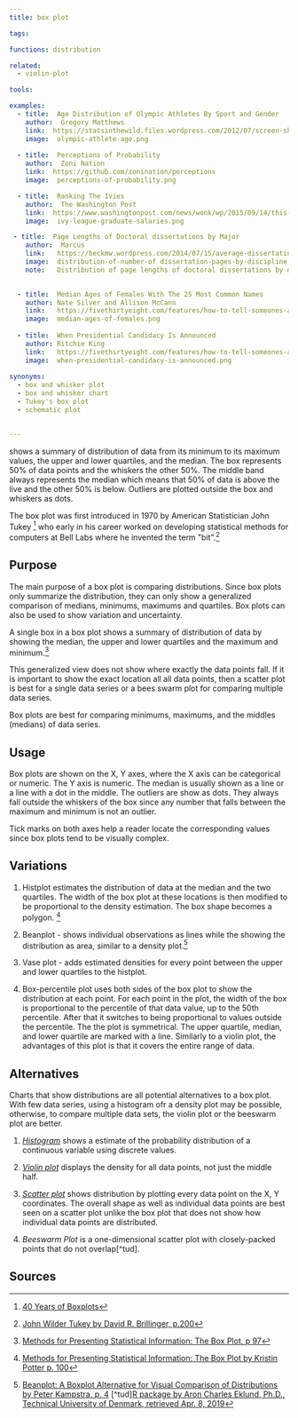 ```yaml
---
title: box plot

tags:

functions: distribution

related:
  - violin-plot

tools:

examples:
  - title:  Age Distribution of Olympic Athletes By Sport and Gender
    author:  Gregory Matthews
    link:  https://statsinthewild.files.wordpress.com/2012/07/screen-shot-2012-07-09-at-11-49-59-am.png
    image:  olympic-athlete-age.png
  
  - title:  Perceptions of Probability
    author:  Zoni Nation
    link:  https://github.com/zonination/perceptions
    image:  perceptions-of-probability.png

  - title:  Ranking The Ivies
    author:  The Washington Post
    link:  https://www.washingtonpost.com/news/wonk/wp/2015/09/14/this-chart-shows-why-parents-push-their-kids-so-hard-to-get-into-ivy-league-schools
    image:  ivy-league-graduate-salaries.png

 - title:  Page Lengths of Doctoral dissertations by Major
    author:  Marcus
    link:   https://beckmw.wordpress.com/2014/07/15/average-dissertation-and-thesis-length-take-two
    image:  distribution-of-number-of dissertation-pages-by-discipline.png
    note:   Distribution of page lengths of doctoral dissertations by discipline. The data is sorted by median. Number of records for each discipline is in parentheses.
    

  - title:  Median Ages of Females With The 25 Most Common Names
    author: Nate Silver and Allison McCann
    link:   https://fivethirtyeight.com/features/how-to-tell-someones-age-when-all-you-know-is-her-name/
    image:  median-ages-of-females.png
  
  - title:  When Presidential Candidacy Is Announced
    author: Ritchie King
    link:   https://fivethirtyeight.com/features/how-to-tell-someones-age-when-all-you-know-is-her-name/
    image:  when-presidential-candidacy-is-announced.png
    
synonyms:
  - box and whisker plot
  - box and whisker chart
  - Tukey's box plot
  - schematic plot
  

---
```


shows a summary of distribution of data from its minimum to its maximum values, the upper and lower quartiles, and the median. The box represents 50% of data points and the whiskers the other 50%. The middle band always represents
the median which means that 50% of data is above the live and the other 50% is below. Outliers are plotted outside the box and whiskers as dots.

<!--more--> 
The box plot was first introduced in 1970 by American Statistician John Tukey [^wickham] who early in his career worked on developing statistical methods for computers at Bell Labs where he invented the term "bit".[^billinger]

## Purpose
The main purpose of a box plot is comparing distributions. Since box plots only summarize the distribution, they can only show a generalized comparison of medians, minimums, maximums and quartiles. Box plots can also be used to show variation and uncertainty. 

A single box in a box plot shows a summary of distribution of data by showing the median, the upper and lower quartiles and the maximum and minimum.[^potter]

This generalized view does not show where exactly the data points fall. If it is important to show the exact location all all data points, then a scatter plot is best for a single data series or a bees swarm plot for comparing multiple data series.
 
Box plots are best for comparing minimums, maximums, and the middles (medians) of data series.



## Usage
Box plots are shown on the X, Y axes, where the X axis can be categorical or numeric. The Y axis is numeric. The median is usually shown as a line or a line with a dot in the middle. The outliers are show as dots. They always fall outside the whiskers of the box since any number that falls between the maximum and minimum is not an outlier.

Tick marks on both axes help a reader locate the corresponding values since box plots tend to be visually complex.

## Variations
1. Histplot estimates the distribution of data at the median and the two quartiles. The width of the box plot at these locations is then modified to be proportional to the density estimation. The box shape becomes a polygon. [^potter2] 

2. Beanplot - shows individual observations as lines while the showing the distribution as area, similar to a density plot.[^kampstra]

3. Vase plot - adds estimated densities for every point between the upper and lower quartiles to the histplot. 

4. Box-percentile plot uses both sides of the box plot to show the distribution at each point. For each point in the plot, the width of the box is proportional to the percentile of that data value, up to the 50th percentile. After that it switches to being proportional to values outside the percentile. The the plot is symmetrical. The upper quartile, median, and lower quartile are marked with a line. Similarly to a violin plot, the advantages of this plot is that it covers the entire range of data.



## Alternatives
Charts that show distributions are all potential alternatives to a box plot. With few data series, using a histogram ofr a density plot may be possible, otherwise, to compare multiple data sets, the violin plot or the beeswarm plot are better.

1. [*Histogram*](/histogram) shows a estimate of the probability distribution of a continuous variable using discrete values.

2. [*Violin plot*](/violion-plot) displays the density for all data points, not just the middle half.

3. [*Scatter plot*](/scatter-plot) shows distribution by plotting every data point on the X, Y coordinates. The overall shape as well as individual data points are best seen on a scatter plot unlike the box plot that does not show how individual data points are distributed.

4. *Beeswarm Plot* is a one-dimensional scatter plot with closely-packed points that do not overlap[^tud].

## Sources
[^wickham]: [40 Years of Boxplots](http://vita.had.co.nz/papers/boxplots.pdf)
[^billinger]: [John Wilder Tukey by David R. Brillinger, p.200](https://www.ams.org/notices/200202/fea-tukey.pdf)
[^potter]: [Methods for Presenting Statistical Information: The Box Plot, p 97](http://www.sci.utah.edu/~kpotter/publications/potter-2006-MPSI.pdf)
[^potter2]: [Methods for Presenting Statistical Information: The Box Plot by Kristin Potter p. 100](http://www.sci.utah.edu/~kpotter/publications/potter-2006-MPSI.pdf)
[^kampstra]: [Beanplot: A Boxplot Alternative for Visual Comparison of Distributions by Peter Kampstra, p. 4](https://cran.r-project.org/web/packages/beanplot/vignettes/beanplot.pdf)
[^tud][R package by Aron Charles Eklund, Ph.D., Technical University of Denmark, retrieved Apr. 8, 2019](http://www.cbs.dtu.dk/~eklund/beeswarm/)
